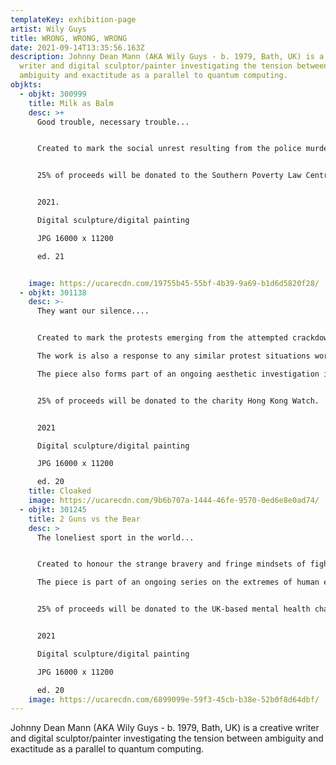 ```yaml
---
templateKey: exhibition-page
artist: Wily Guys
title: WRONG, WRONG, WRONG
date: 2021-09-14T13:35:56.163Z
description: Johnny Dean Mann (AKA Wily Guys - b. 1979, Bath, UK) is a creative
  writer and digital sculptor/painter investigating the tension between
  ambiguity and exactitude as a parallel to quantum computing.
objkts:
  - objkt: 300999
    title: Milk as Balm
    desc: >+
      Good trouble, necessary trouble...


      Created to mark the social unrest resulting from the police murder of George Floyd and the fight against institutional racism and other forms of discrimination worldwide. This work also forms part of an aesthetic investigation into reality vs unreality as a shifting analogy of quantum systems.


      25% of proceeds will be donated to the Southern Poverty Law Centre in the United States 


      2021.

      Digital sculpture/digital painting

      JPG 16000 x 11200

      ed. 21


    image: https://ucarecdn.com/19755b45-55bf-4b39-9a69-b1d6d5820f28/
  - objkt: 301138
    desc: >-
      They want our silence....


      Created to mark the protests emerging from the attempted crackdown on rights and freedoms in Hong Kong by the Communist Party of China and to protest against the violent response to them. 

      The work is also a response to any similar protest situations worldwide and an attempt to highlight the profound importance of civil unrest. 

      The piece also forms part of an ongoing aesthetic investigation into reality vs unreality as a shifting analogy of quantum systems. 


      25% of proceeds will be donated to the charity Hong Kong Watch.


      2021

      Digital sculpture/digital painting

      JPG 16000 x 11200 

      ed. 20
    title: Cloaked
    image: https://ucarecdn.com/9b6b707a-1444-46fe-9570-0ed6e8e0ad74/
  - objkt: 301245
    title: 2 Guns vs the Bear
    desc: >
      The loneliest sport in the world...


      Created to honour the strange bravery and fringe mindsets of fight sport athletes. Here, Michael “2 Guns” Younis and Scott “The Bear” Trelford contest an amateur MMA bout at GTFP Fight Night 3 in Wolverhampton, UK, in 2016. Younis won by TKO (punches) after 1 minute of the first round.

      The piece is part of an ongoing series on the extremes of human existence, parallel to an aesthetic investigation into reality vs unreality as a shifting analogy of quantum systems. 


      25% of proceeds will be donated to the UK-based mental health charity Mind.


      2021

      Digital sculpture/digital painting

      JPG 16000 x 11200 

      ed. 20
    image: https://ucarecdn.com/6899099e-59f3-45cb-b38e-52b0f8d64dbf/
---
```

Johnny Dean Mann (AKA Wily Guys - b. 1979, Bath, UK) is a creative writer and digital sculptor/painter investigating the tension between ambiguity and exactitude as a parallel to quantum computing.